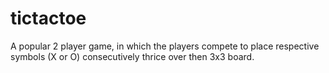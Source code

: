 # tictactoe
A popular 2 player game, in which the players compete to place respective symbols (X or O) consecutively thrice over then 3x3 board.
